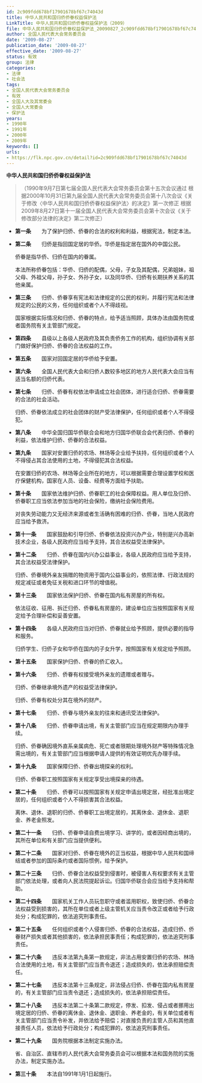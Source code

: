 ```yaml
---
id: 2c909fdd678bf17901678bf67c74043d
title: 中华人民共和国归侨侨眷权益保护法
LinkTitle: 中华人民共和国归侨侨眷权益保护法（2009）
file: 中华人民共和国归侨侨眷权益保护法_20090827_2c909fdd678bf17901678bf67c74043d.docx
author: 全国人民代表大会常务委员会
date: '2009-08-27'
publication_date: '2009-08-27'
effective_date: '2009-08-27'
status: 有效
group: 法律
categories:
- 法律
- 社会法
tags:
- 全国人民代表大会常务委员会
- 有效
- 全国人大及其常委会
- 全国人大常委会
- 保护法
years:
- 1990年
- 1991年
- 2000年
- 2009年
keywords: []
urls:
- https://flk.npc.gov.cn/detail?id=2c909fdd678bf17901678bf67c74043d
---
```


**中华人民共和国归侨侨眷权益保护法**

> （1990年9月7日第七届全国人民代表大会常务委员会第十五次会议通过 根据2000年10月31日第九届全国人民代表大会常务委员会第十八次会议《关于修改〈中华人民共和国归侨侨眷权益保护法〉的决定》第一次修正 根据2009年8月27日第十一届全国人民代表大会常务委员会第十次会议《关于修改部分法律的决定》第二次修正）

- **第一条**　　为了保护归侨、侨眷的合法的权利和利益，根据宪法，制定本法。

- **第二条**　　归侨是指回国定居的华侨。华侨是指定居在国外的中国公民。

  侨眷是指华侨、归侨在国内的眷属。

  本法所称侨眷包括：华侨、归侨的配偶，父母，子女及其配偶，兄弟姐妹，祖父母、外祖父母，孙子女、外孙子女，以及同华侨、归侨有长期扶养关系的其他亲属。

- **第三条**　　归侨、侨眷享有宪法和法律规定的公民的权利，并履行宪法和法律规定的公民的义务，任何组织或者个人不得歧视。

  国家根据实际情况和归侨、侨眷的特点，给予适当照顾，具体办法由国务院或者国务院有关主管部门规定。

- **第四条**　　县级以上各级人民政府及其负责侨务工作的机构，组织协调有关部门做好保护归侨、侨眷的合法权益的工作。

- **第五条**　　国家对回国定居的华侨给予安置。

- **第六条**　　全国人民代表大会和归侨人数较多地区的地方人民代表大会应当有适当名额的归侨代表。

- **第七条**　　归侨、侨眷有权依法申请成立社会团体，进行适合归侨、侨眷需要的合法的社会活动。

  归侨、侨眷依法成立的社会团体的财产受法律保护，任何组织或者个人不得侵犯。

- **第八条**　　中华全国归国华侨联合会和地方归国华侨联合会代表归侨、侨眷的利益，依法维护归侨、侨眷的合法权益。

- **第九条**　　国家对安置归侨的农场、林场等企业给予扶持，任何组织或者个人不得侵占其合法使用的土地，不得侵犯其合法权益。

  在安置归侨的农场、林场等企业所在的地方，可以根据需要合理设置学校和医疗保健机构，国家在人员、设备、经费等方面给予扶助。

- **第十条**　　国家依法维护归侨、侨眷职工的社会保障权益。用人单位及归侨、侨眷职工应当依法参加当地的社会保险，缴纳社会保险费用。

  对丧失劳动能力又无经济来源或者生活确有困难的归侨、侨眷，当地人民政府应当给予救济。

- **第十一条**　　国家鼓励和引导归侨、侨眷依法投资兴办产业，特别是兴办高新技术企业，各级人民政府应当给予支持，其合法权益受法律保护。

- **第十二条**　　归侨、侨眷在国内兴办公益事业，各级人民政府应当给予支持，其合法权益受法律保护。

  归侨、侨眷境外亲友捐赠的物资用于国内公益事业的，依照法律、行政法规的规定减征或者免征关税和进口环节的增值税。

- **第十三条**　　国家依法保护归侨、侨眷在国内私有房屋的所有权。

  依法征收、征用、拆迁归侨、侨眷私有房屋的，建设单位应当按照国家有关规定给予合理补偿和妥善安置。

- **第十四条**　　各级人民政府应当对归侨、侨眷就业给予照顾，提供必要的指导和服务。

  归侨学生、归侨子女和华侨在国内的子女升学，按照国家有关规定给予照顾。

- **第十五条**　　国家保护归侨、侨眷的侨汇收入。

- **第十六条**　　归侨、侨眷有权接受境外亲友的遗赠或者赠与。

  归侨、侨眷继承境外遗产的权益受法律保护。

  归侨、侨眷有权处分其在境外的财产。

- **第十七条**　　归侨、侨眷与境外亲友的往来和通讯受法律保护。

- **第十八条**　　归侨、侨眷申请出境，有关主管部门应当在规定期限内办理手续。

  归侨、侨眷确因境外直系亲属病危、死亡或者限期处理境外财产等特殊情况急需出境的，有关主管部门应当根据申请人提供的有效证明优先办理手续。

- **第十九条**　　国家保障归侨、侨眷出境探亲的权利。

  归侨、侨眷职工按照国家有关规定享受出境探亲的待遇。

- **第二十条**　　归侨、侨眷可以按照国家有关规定申请出境定居，经批准出境定居的，任何组织或者个人不得损害其合法权益。

  离休、退休、退职的归侨、侨眷职工出境定居的，其离休金、退休金、退职金、养老金照发。

- **第二十一条**　　归侨、侨眷申请自费出境学习、讲学的，或者因经商出境的，其所在单位和有关部门应当提供便利。

- **第二十二条**　　国家对归侨、侨眷在境外的正当权益，根据中华人民共和国缔结或者参加的国际条约或者国际惯例，给予保护。

- **第二十三条**　　归侨、侨眷合法权益受到侵害时，被侵害人有权要求有关主管部门依法处理，或者向人民法院提起诉讼。归国华侨联合会应当给予支持和帮助。

- **第二十四条**　　国家机关工作人员玩忽职守或者滥用职权，致使归侨、侨眷合法权益受到损害的，其所在单位或者上级主管机关应当责令改正或者给予行政处分；构成犯罪的，依法追究刑事责任。

- **第二十五条**　　任何组织或者个人侵害归侨、侨眷的合法权益，造成归侨、侨眷财产损失或者其他损害的，依法承担民事责任；构成犯罪的，依法追究刑事责任。

- **第二十六条**　　违反本法第九条第一款规定，非法占用安置归侨的农场、林场合法使用的土地，有关主管部门应当责令退还；造成损失的，依法承担赔偿责任。

- **第二十七条**　　违反本法第十三条规定，非法侵占归侨、侨眷在国内私有房屋的，有关主管部门应当责令退还；造成损失的，依法承担赔偿责任。

- **第二十八条**　　违反本法第二十条第二款规定，停发、扣发、侵占或者挪用出境定居的归侨、侨眷的离休金、退休金、退职金、养老金的，有关单位或者有关主管部门应当责令补发，并依法给予赔偿；对直接负责的主管人员和其他直接责任人员，依法给予行政处分；构成犯罪的，依法追究刑事责任。

- **第二十九条**　　国务院根据本法制定实施办法。

  省、自治区、直辖市的人民代表大会常务委员会可以根据本法和国务院的实施办法，制定实施办法。

- **第三十条**　　本法自1991年1月1日起施行。
